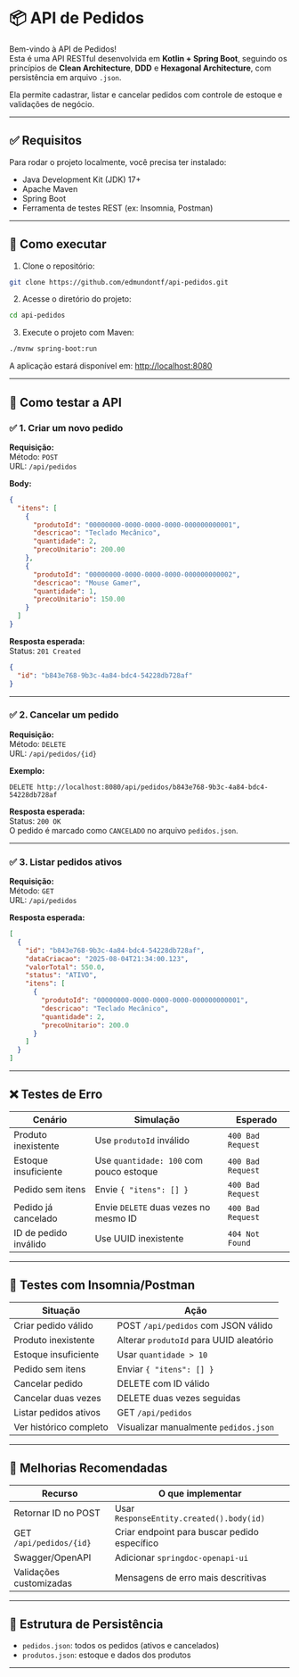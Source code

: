# 📦 API de Pedidos

Bem-vindo à API de Pedidos!  
Esta é uma API RESTful desenvolvida em **Kotlin + Spring Boot**, seguindo os princípios de **Clean Architecture**, **DDD** e **Hexagonal Architecture**, com persistência em arquivo `.json`.

Ela permite cadastrar, listar e cancelar pedidos com controle de estoque e validações de negócio.

---

## ✅ Requisitos

Para rodar o projeto localmente, você precisa ter instalado:

- Java Development Kit (JDK) 17+
- Apache Maven
- Spring Boot
- Ferramenta de testes REST (ex: Insomnia, Postman)

---

## 🚀 Como executar

1. Clone o repositório:

```bash
git clone https://github.com/edmundontf/api-pedidos.git
```

2. Acesse o diretório do projeto:

```bash
cd api-pedidos
```

3. Execute o projeto com Maven:

```bash
./mvnw spring-boot:run
```

A aplicação estará disponível em: [http://localhost:8080](http://localhost:8080)

---

## 🧪 Como testar a API

### ✅ 1. Criar um novo pedido

**Requisição:**  
Método: `POST`  
URL: `/api/pedidos`

**Body:**
```json
{
  "itens": [
    {
      "produtoId": "00000000-0000-0000-0000-000000000001",
      "descricao": "Teclado Mecânico",
      "quantidade": 2,
      "precoUnitario": 200.00
    },
    {
      "produtoId": "00000000-0000-0000-0000-000000000002",
      "descricao": "Mouse Gamer",
      "quantidade": 1,
      "precoUnitario": 150.00
    }
  ]
}
```

**Resposta esperada:**  
Status: `201 Created`
```json
{
  "id": "b843e768-9b3c-4a84-bdc4-54228db728af"
}
```

---

### ✅ 2. Cancelar um pedido

**Requisição:**  
Método: `DELETE`  
URL: `/api/pedidos/{id}`

**Exemplo:**
```http
DELETE http://localhost:8080/api/pedidos/b843e768-9b3c-4a84-bdc4-54228db728af
```

**Resposta esperada:**  
Status: `200 OK`  
O pedido é marcado como `CANCELADO` no arquivo `pedidos.json`.

---

### ✅ 3. Listar pedidos ativos

**Requisição:**  
Método: `GET`  
URL: `/api/pedidos`

**Resposta esperada:**
```json
[
  {
    "id": "b843e768-9b3c-4a84-bdc4-54228db728af",
    "dataCriacao": "2025-08-04T21:34:00.123",
    "valorTotal": 550.0,
    "status": "ATIVO",
    "itens": [
      {
        "produtoId": "00000000-0000-0000-0000-000000000001",
        "descricao": "Teclado Mecânico",
        "quantidade": 2,
        "precoUnitario": 200.0
      }
    ]
  }
]
```

---

## ❌ Testes de Erro

| Cenário                     | Simulação                                    | Esperado                  |
|----------------------------|----------------------------------------------|---------------------------|
| Produto inexistente        | Use `produtoId` inválido                     | `400 Bad Request`         |
| Estoque insuficiente       | Use `quantidade: 100` com pouco estoque      | `400 Bad Request`         |
| Pedido sem itens           | Envie `{ "itens": [] }`                      | `400 Bad Request`         |
| Pedido já cancelado        | Envie `DELETE` duas vezes no mesmo ID       | `400 Bad Request`         |
| ID de pedido inválido      | Use UUID inexistente                         | `404 Not Found`           |

---

## 🧪 Testes com Insomnia/Postman

| Situação                   | Ação                                          |
|---------------------------|-----------------------------------------------|
| Criar pedido válido       | POST `/api/pedidos` com JSON válido           |
| Produto inexistente       | Alterar `produtoId` para UUID aleatório       |
| Estoque insuficiente      | Usar `quantidade > 10`                        |
| Pedido sem itens          | Enviar `{ "itens": [] }`                      |
| Cancelar pedido           | DELETE com ID válido                          |
| Cancelar duas vezes       | DELETE duas vezes seguidas                    |
| Listar pedidos ativos     | GET `/api/pedidos`                            |
| Ver histórico completo    | Visualizar manualmente `pedidos.json`         |

---

## 🚀 Melhorias Recomendadas

| Recurso                   | O que implementar                             |
|--------------------------|-----------------------------------------------|
| Retornar ID no POST      | Usar `ResponseEntity.created().body(id)`      |
| GET `/api/pedidos/{id}`  | Criar endpoint para buscar pedido específico  |
| Swagger/OpenAPI          | Adicionar `springdoc-openapi-ui`              |
| Validações customizadas  | Mensagens de erro mais descritivas            |

---

## 📁 Estrutura de Persistência

- `pedidos.json`: todos os pedidos (ativos e cancelados)
- `produtos.json`: estoque e dados dos produtos

---
